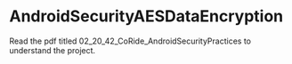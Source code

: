 # AndroidSecurityAESDataEncryption
Read the pdf titled 02_20_42_CoRide_AndroidSecurityPractices to understand the project.
